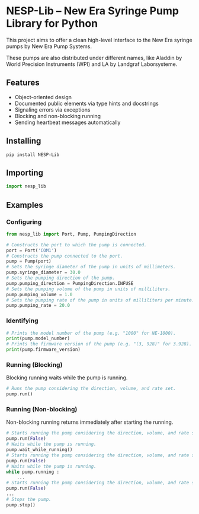 # NESP-Lib – New Era Syringe Pump Library for Python

This project aims to offer a clean high-level interface to the New Era syringe pumps by New Era Pump
Systems.

These pumps are also distributed under different names, like Aladdin by World Precision Instruments
(WPI) and LA by Landgraf Laborsysteme.

## Features

- Object-oriented design
- Documented public elements via type hints and docstrings
- Signaling errors via exceptions
- Blocking and non-blocking running
- Sending heartbeat messages automatically

## Installing

```
pip install NESP-Lib
```

## Importing

``` python
import nesp_lib
```

## Examples

### Configuring

``` python
from nesp_lib import Port, Pump, PumpingDirection

# Constructs the port to which the pump is connected.
port = Port('COM1')
# Constructs the pump connected to the port.
pump = Pump(port)
# Sets the syringe diameter of the pump in units of millimeters.
pump.syringe_diameter = 30.0
# Sets the pumping direction of the pump.
pump.pumping_direction = PumpingDirection.INFUSE
# Sets the pumping volume of the pump in units of milliliters.
pump.pumping_volume = 1.0
# Sets the pumping rate of the pump in units of milliliters per minute.
pump.pumping_rate = 20.0
```

### Identifying

``` python
# Prints the model number of the pump (e.g. "1000" for NE-1000).
print(pump.model_number)
# Prints the firmware version of the pump (e.g. "(3, 928)" for 3.928).
print(pump.firmware_version)
```

### Running (Blocking)

Blocking running waits while the pump is running.

``` python
# Runs the pump considering the direction, volume, and rate set.
pump.run()
```

### Running (Non-blocking)

Non-blocking running returns immediately after starting the running.

``` python
# Starts running the pump considering the direction, volume, and rate set.
pump.run(False)
# Waits while the pump is running.
pump.wait_while_running()
# Starts running the pump considering the direction, volume, and rate set.
pump.run(False)
# Waits while the pump is running.
while pump.running :
    ...
# Starts running the pump considering the direction, volume, and rate set.
pump.run(False)
...
# Stops the pump.
pump.stop()
```
